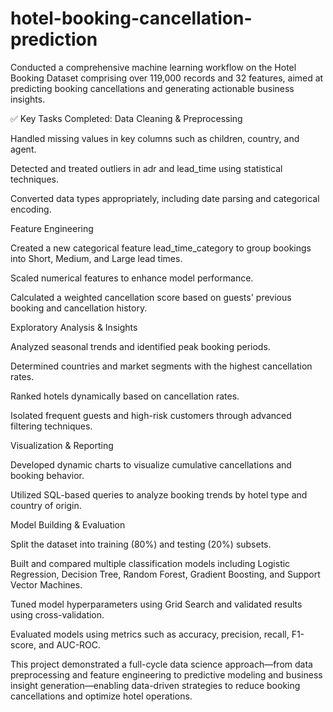 # hotel-booking-cancellation-prediction
Conducted a comprehensive machine learning workflow on the Hotel Booking Dataset comprising over 119,000 records and 32 features, aimed at predicting booking cancellations and generating actionable business insights.

✅ Key Tasks Completed:
Data Cleaning & Preprocessing

Handled missing values in key columns such as children, country, and agent.

Detected and treated outliers in adr and lead_time using statistical techniques.

Converted data types appropriately, including date parsing and categorical encoding.

Feature Engineering

Created a new categorical feature lead_time_category to group bookings into Short, Medium, and Large lead times.

Scaled numerical features to enhance model performance.

Calculated a weighted cancellation score based on guests' previous booking and cancellation history.

Exploratory Analysis & Insights

Analyzed seasonal trends and identified peak booking periods.

Determined countries and market segments with the highest cancellation rates.

Ranked hotels dynamically based on cancellation rates.

Isolated frequent guests and high-risk customers through advanced filtering techniques.

Visualization & Reporting

Developed dynamic charts to visualize cumulative cancellations and booking behavior.

Utilized SQL-based queries to analyze booking trends by hotel type and country of origin.

Model Building & Evaluation

Split the dataset into training (80%) and testing (20%) subsets.

Built and compared multiple classification models including Logistic Regression, Decision Tree, Random Forest, Gradient Boosting, and Support Vector Machines.

Tuned model hyperparameters using Grid Search and validated results using cross-validation.

Evaluated models using metrics such as accuracy, precision, recall, F1-score, and AUC-ROC.

This project demonstrated a full-cycle data science approach—from data preprocessing and feature engineering to predictive modeling and business insight generation—enabling data-driven strategies to reduce booking cancellations and optimize hotel operations.
